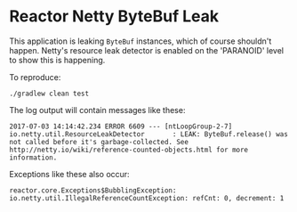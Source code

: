 # Reactor Netty ByteBuf Leak

This application is leaking `ByteBuf` instances, which of course shouldn't happen. Netty's resource leak detector is enabled on the 'PARANOID' level to show this is happening.

To reproduce:

    ./gradlew clean test
    
The log output will contain messages like these:

    2017-07-03 14:14:42.234 ERROR 6609 --- [ntLoopGroup-2-7] io.netty.util.ResourceLeakDetector       : LEAK: ByteBuf.release() was not called before it's garbage-collected. See http://netty.io/wiki/reference-counted-objects.html for more information.
    
Exceptions like these also occur:

    reactor.core.Exceptions$BubblingException: io.netty.util.IllegalReferenceCountException: refCnt: 0, decrement: 1